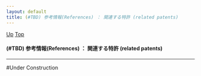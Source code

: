 ```yaml
---
layout: default
title: (#TBD) 参考情報(References) ： 関連する特許 (related patents)
---
```

[Up](nozySGnPVR.html) [Top](../index.html)

#### (#TBD) 参考情報(References) ： 関連する特許 (related patents)

--- 
#Under Construction





